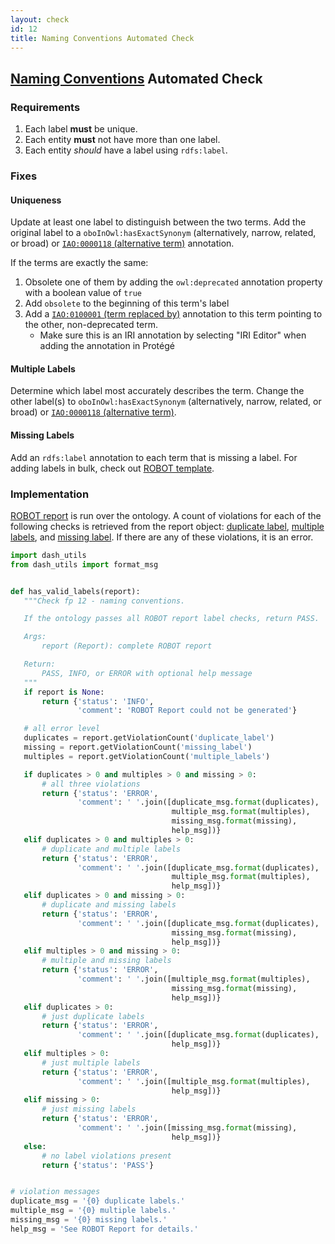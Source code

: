 ```yaml
---
layout: check
id: 12
title: Naming Conventions Automated Check
---
```


## [Naming Conventions](http://obofoundry.org/principles/fp-012-naming-conventions.html) Automated Check

### Requirements
1. Each label **must** be unique.
2. Each entity **must** not have more than one label.
3. Each entity *should* have a label using `rdfs:label`.

### Fixes

#### Uniqueness
Update at least one label to distinguish between the two terms. Add the original label to a `oboInOwl:hasExactSynonym` (alternatively, narrow, related, or broad) or [`IAO:0000118` (alternative term)](http://purl.obolibrary.org/obo/IAO_0000118) annotation.

If the terms are exactly the same:
1. Obsolete one of them by adding the `owl:deprecated` annotation property with a boolean value of `true`
2. Add `obsolete` to the beginning of this term's label
3. Add a [`IAO:0100001` (term replaced by)](http://purl.obolibrary.org/obo/IAO_0100001) annotation to this term pointing to the other, non-deprecated term.
   * Make sure this is an IRI annotation by selecting "IRI Editor" when adding the annotation in Protégé

#### Multiple Labels
Determine which label most accurately describes the term. Change the other label(s) to `oboInOwl:hasExactSynonym` (alternatively, narrow, related, or broad) or [`IAO:0000118` (alternative term)](http://purl.obolibrary.org/obo/IAO_0000118).

#### Missing Labels
Add an `rdfs:label` annotation to each term that is missing a label. For adding labels in bulk, check out [ROBOT template](http://robot.obolibrary.org/template).

### Implementation
[ROBOT report](http://robot.obolibrary.org/report) is run over the ontology. A count of violations for each of the following checks is retrieved from the report object: [duplicate label](http://robot.obolibrary.org/report_queries/duplicate_label), [multiple labels](http://robot.obolibrary.org/report_queries/multiple_labels), and [missing label](http://robot.obolibrary.org/report_queries/missing_label). If there are any of these violations, it is an error.

```python
import dash_utils
from dash_utils import format_msg


def has_valid_labels(report):
   """Check fp 12 - naming conventions.

   If the ontology passes all ROBOT report label checks, return PASS.

   Args:
       report (Report): complete ROBOT report

   Return:
       PASS, INFO, or ERROR with optional help message
   """
   if report is None:
       return {'status': 'INFO',
               'comment': 'ROBOT Report could not be generated'}

   # all error level
   duplicates = report.getViolationCount('duplicate_label')
   missing = report.getViolationCount('missing_label')
   multiples = report.getViolationCount('multiple_labels')

   if duplicates > 0 and multiples > 0 and missing > 0:
       # all three violations
       return {'status': 'ERROR',
               'comment': ' '.join([duplicate_msg.format(duplicates),
                                    multiple_msg.format(multiples),
                                    missing_msg.format(missing),
                                    help_msg])}
   elif duplicates > 0 and multiples > 0:
       # duplicate and multiple labels
       return {'status': 'ERROR',
               'comment': ' '.join([duplicate_msg.format(duplicates),
                                    multiple_msg.format(multiples),
                                    help_msg])}
   elif duplicates > 0 and missing > 0:
       # duplicate and missing labels
       return {'status': 'ERROR',
               'comment': ' '.join([duplicate_msg.format(duplicates),
                                    missing_msg.format(missing),
                                    help_msg])}
   elif multiples > 0 and missing > 0:
       # multiple and missing labels
       return {'status': 'ERROR',
               'comment': ' '.join([multiple_msg.format(multiples),
                                    missing_msg.format(missing),
                                    help_msg])}
   elif duplicates > 0:
       # just duplicate labels
       return {'status': 'ERROR',
               'comment': ' '.join([duplicate_msg.format(duplicates),
                                    help_msg])}
   elif multiples > 0:
       # just multiple labels
       return {'status': 'ERROR',
               'comment': ' '.join([multiple_msg.format(multiples),
                                    help_msg])}
   elif missing > 0:
       # just missing labels
       return {'status': 'ERROR',
               'comment': ' '.join([missing_msg.format(missing),
                                    help_msg])}
   else:
       # no label violations present
       return {'status': 'PASS'}


# violation messages
duplicate_msg = '{0} duplicate labels.'
multiple_msg = '{0} multiple labels.'
missing_msg = '{0} missing labels.'
help_msg = 'See ROBOT Report for details.'
```

